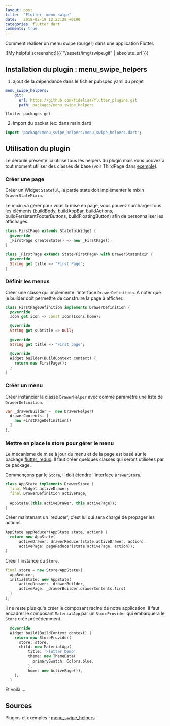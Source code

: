 ```yaml
---
layout: post
title:  "Flutter: menu swipe"
date:   2018-02-19 12:23:28 +0100
categories: flutter dart
comments: true
---
```


Comment réaliser un menu swipe (burger) dans une application Flutter. 

![My helpful screenshot]({{ "/assets/img/swipe.gif" | absolute_url }})

## Installation du plugin : menu_swipe_helpers

1. ajout de la dépendance dans le fichier pubspec.yaml du projet

```yaml
menu_swipe_helpers:
    git:
      url: https://github.com/fidelisa/flutter_plugins.git
      path: packages/menu_swipe_helpers
```
```shell
flutter packages get
```

2. import du packet (ex: dans main.dart)

```dart
import 'package:menu_swipe_helpers/menu_swipe_helpers.dart';
```

## Utilisation du plugin

Le déroulé présenté ici utilise tous les helpers du plugin mais vous pouvez à tout moment utiliser des classes de base (voir ThirdPage dans [exemple](https://github.com/fidelisa/flutter_plugins/tree/master/packages/menu_swipe_helpers/example)).

### Créer une page

Créer un Widget `Stateful`, la partie state doit implémenter le mixin `DrawerStateMixin`. 

Le mixin va gérer pour vous la mise en page, vous pouvez surcharger tous les éléments (buildBody, buildAppBar, buildActions, buildPersistentFooterButtons, buildFloatingButton) afin de personnaliser les affichages.

```dart
class FirstPage extends StatefulWidget {
  @override
  _FirstPage createState() => new _FirstPage();
}

class _FirstPage extends State<FirstPage> with DrawerStateMixin {
  @override
  String get title => "First Page";
}
```
### Définir les menus

Créer une classe qui implemente l'interface `DrawerDefinition`. A noter que le builder doit permettre de construire la page à afficher.

```dart
class FirstPageDefinition implements DrawerDefinition {
  @override
  Icon get icon => const Icon(Icons.home);

  @override
  String get subtitle => null;

  @override
  String get title => "First page";

  @override
  Widget builder(BuildContext context) {
    return new FirstPage();
  }
}
```

### Créer un menu 

Créer instancier la classe `DrawerHelper` avec comme paramètre une liste de `DrawerDefinition`.

```dart
var _drawerBuilder =  new DrawerHelper(
  drawerContents: [
    new FirstPageDefinition()
  ]
);
```

### Mettre en place le store pour gérer le menu

Le mécanisme de mise à jour du menu et de la page est basé sur le package [flutter_redux](https://pub.dartlang.org/packages/flutter_redux).
Il faut créer quelques classes qui seront utilisées par ce package.

Commençons par le `Store`, il doit étendre l'interface `DrawerStore`.
```dart
class AppState implements DrawerStore {
  final Widget activeDrawer;
  final DrawerDefinition activePage;
  
  AppState({this.activeDrawer, this.activePage});
}
```

Créer maintenant un 'reducer', c'est lui qui sera chargé de propager les actions.
```dart
AppState appReducer(AppState state, action) {
  return new AppState(
      activeDrawer: drawerReducer(state.activeDrawer, action),
      activePage: pageReducer(state.activePage, action));
}
````

Créer l'instance du `Store`.
```dart
final store = new Store<AppState>(
  appReducer,
  initialState: new AppState(
      activeDrawer: _drawerBuilder,
      activePage: _drawerBuilder.drawerContents.first
  )
);
```

Il ne reste plus qu'a créer le composant racine de notre application. Il faut encadrer le composant `MaterialApp` par un `StoreProvider` qui embarquera le `Store` créé précédemment.
```dart
  @override
  Widget build(BuildContext context) {
    return new StoreProvider(
      store: store,
      child: new MaterialApp(
          title: 'Flutter Demo',
          theme: new ThemeData(
            primarySwatch: Colors.blue,
          ),
          home: new ActivePage()),
    );
  }
```

Et voilà ...

## Sources 
Plugins et exemples : [menu_swipe_helpers](https://github.com/fidelisa/flutter_plugins/tree/master/packages/menu_swipe_helpers)
